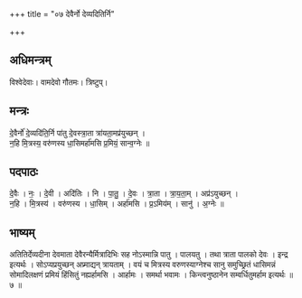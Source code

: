 +++
title = "०७ देवैर्नो देव्यदितिर्नि"

+++
## अधिमन्त्रम्
विश्वेदेवाः। वामदेवो गौतमः। त्रिष्टुप्।

## मन्त्रः
दे॒वैर्नो॑ दे॒व्यदि॑ति॒र्नि पा॑तु दे॒वस्त्रा॒ता त्रा॑यता॒मप्र॑युच्छन् ।  
न॒हि मि॒त्रस्य॒ वरु॑णस्य धा॒सिमर्हा॑मसि प्र॒मियं॒ सान्व॒ग्नेः ॥

## पदपाठः
दे॒वैः । नः॒ । दे॒वी । अदि॑तिः । नि । पा॒तु॒ । दे॒वः । त्रा॒ता । त्रा॒य॒ता॒म् । अप्र॑ऽयुच्छन् ।  
न॒हि । मि॒त्रस्य॑ । वरु॑णस्य । धा॒सिम् । अर्हा॑मसि । प्र॒ऽमिय॑म् । सानु॑ । अ॒ग्नेः ॥

## भाष्यम्
अतितिर्देव्यदीना देवमाता देवैरन्यैर्मित्रादिभिः सह नोऽस्मान्नि पातु । पालयतु । तथा त्राता पालको देवः । इन्द्र इत्यर्थः । सोऽप्यप्रयुच्छन् अप्र्माद्यन् त्रायताम् । वयं च मित्रस्य वरुणस्याग्नेश्च सानु समुच्छ्रितं धासिमन्नं सोमादिलक्षणं प्रमियं हिंसितुं नह्यर्हामसि । आर्हामः । समर्था भवामः । किन्त्वनुष्ठानेन सम्वर्धितुमर्हाम इत्यर्थः ॥ ७ ॥